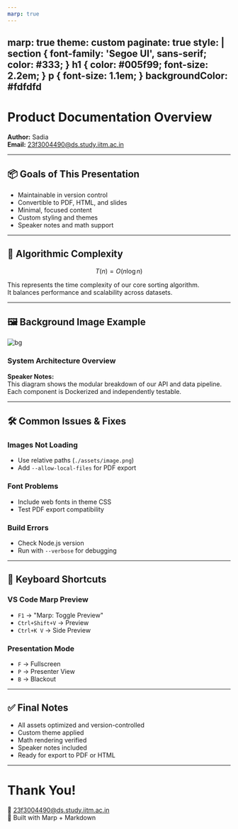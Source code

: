 ```yaml
---
marp: true
---
```

marp: true
theme: custom
paginate: true
style: |
  section {
    font-family: 'Segoe UI', sans-serif;
    color: #333;
  }
  h1 {
    color: #005f99;
    font-size: 2.2em;
  }
  p {
    font-size: 1.1em;
  }
backgroundColor: #fdfdfd
---

# Product Documentation Overview  
**Author:** Sadia  
**Email:** 23f3004490@ds.study.iitm.ac.in

---

## 📦 Goals of This Presentation

- Maintainable in version control  
- Convertible to PDF, HTML, and slides  
- Minimal, focused content  
- Custom styling and themes  
- Speaker notes and math support

---

## 🧠 Algorithmic Complexity

$$
T(n) = O(n \log n)
$$

This represents the time complexity of our core sorting algorithm.  
It balances performance and scalability across datasets.

---

## 🖼️ Background Image Example

![bg](./assets/architecture.png)

### System Architecture Overview

**Speaker Notes:**  
This diagram shows the modular breakdown of our API and data pipeline.  
Each component is Dockerized and independently testable.

---

## 🛠️ Common Issues & Fixes

### Images Not Loading
- Use relative paths (`./assets/image.png`)
- Add `--allow-local-files` for PDF export

### Font Problems
- Include web fonts in theme CSS
- Test PDF export compatibility

### Build Errors
- Check Node.js version
- Run with `--verbose` for debugging

---

## 🎯 Keyboard Shortcuts

### VS Code Marp Preview
- `F1` → "Marp: Toggle Preview"
- `Ctrl+Shift+V` → Preview
- `Ctrl+K V` → Side Preview

### Presentation Mode
- `F` → Fullscreen  
- `P` → Presenter View  
- `B` → Blackout

---

## ✅ Final Notes

- All assets optimized and version-controlled  
- Custom theme applied  
- Math rendering verified  
- Speaker notes included  
- Ready for export to PDF or HTML

---

# Thank You!  
📧 23f3004490@ds.study.iitm.ac.in  
🧠 Built with Marp + Markdown  
